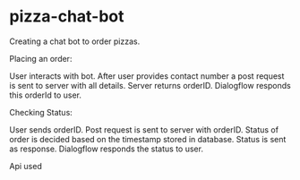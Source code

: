 # pizza-chat-bot
Creating a chat bot to order pizzas.


Placing an order:

User interacts with bot.
After user provides contact number a post request is sent to server with all details.
Server returns orderID.
Dialogflow responds this orderId to user.


Checking Status:

User sends orderID.
Post request is sent to server with orderID.
Status of order is decided based on the timestamp stored in database.
Status is sent as response.
Dialogflow responds the status to user.

Api used
